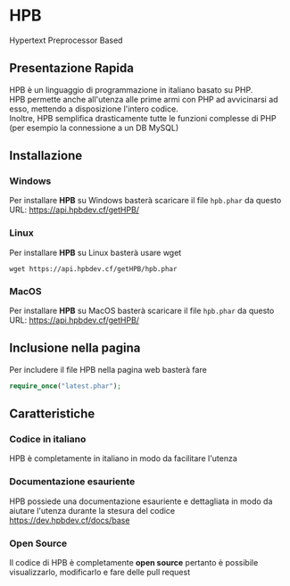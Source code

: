 # HPB
Hypertext Preprocessor Based

## Presentazione Rapida
HPB è un linguaggio di programmazione in italiano basato su PHP.<br>
HPB permette anche all'utenza alle prime armi con PHP ad avvicinarsi ad esso, mettendo a disposizione l'intero codice.<br>
Inoltre, HPB semplifica drasticamente tutte le funzioni complesse di PHP (per esempio la connessione a un DB MySQL)

## Installazione
### Windows
Per installare **HPB** su Windows basterà scaricare il file `hpb.phar` da questo URL:
https://api.hpbdev.cf/getHPB/

### Linux
Per installare **HPB** su Linux basterà usare wget
```
wget https://api.hpbdev.cf/getHPB/hpb.phar
```

### MacOS
Per installare **HPB** su MacOS basterà scaricare il file `hpb.phar` da questo URL:
https://api.hpbdev.cf/getHPB/

## Inclusione nella pagina
Per includere il file HPB nella pagina web basterà fare
```php
require_once("latest.phar");
```

## Caratteristiche
### Codice in italiano
HPB è completamente in italiano in modo da facilitare l'utenza
### Documentazione esauriente
HPB possiede una documentazione esauriente e dettagliata in modo da aiutare l'utenza durante la stesura del codice
https://dev.hpbdev.cf/docs/base
### Open Source
Il codice di HPB è completamente __open source__ pertanto è possibile visualizzarlo, modificarlo e fare delle pull request
